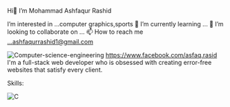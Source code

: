  Hi👋  I’m Mohammad Ashfaqur Rashid

I’m interested in ...computer graphics,sports
🌱 I’m currently learning ...
💞️ I’m looking to collaborate on ...
📫 How to reach me ...ashfaqurrashid1@gmail.com
  
![Computer-science-engineering](https://github.com/ashfaqur-rashidmo/ashfaqur-rashidmo/assets/135977170/f38db8bb-a274-4df3-87a8-9eaaa042b717)
https://www.facebook.com/asfaq.rasid
I'm a full-stack web developer who is obsessed with creating error-free websites that satisfy every client.

Skills:


   ![C](https://github.com/ashfaqur-rashidmo/ashfaqur-rashidmo/assets/135977170/0d4c15a2-5258-451b-8911-ad6e6ca7fbdd)    

<!---
ashfaqur-rashidmo/ashfaqur-rashidmo is a ✨ special ✨ repository because its `README.md` (this file) appears on your GitHub profile.
You can click the Preview link to take a look at your changes.
--->
